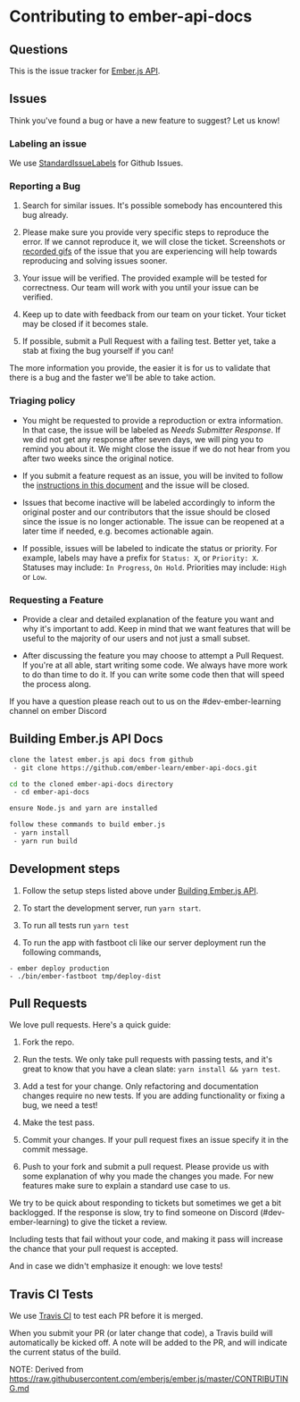 # Contributing to ember-api-docs

## Questions

This is the issue tracker for [Ember.js API](https://api.emberjs.com/).

## Issues

Think you've found a bug or have a new feature to suggest? Let us know!

### Labeling an issue

We use [StandardIssueLabels](https://github.com/wagenet/StandardIssueLabels) for Github Issues.

### Reporting a Bug

1. Search for similar issues. It's possible somebody has encountered
this bug already.

2. Please make sure you provide very specific steps to reproduce the error.
If we cannot reproduce it, we will close the ticket. Screenshots or [recorded gifs](https://www.cockos.com/licecap/) of
the issue that you are experiencing will help towards reproducing and solving issues sooner.

4. Your issue will be verified. The provided example will be tested for
correctness. Our team will work with you until your issue can
be verified.

5. Keep up to date with feedback from our team on your ticket. Your
ticket may be closed if it becomes stale.

6. If possible, submit a Pull Request with a failing test. Better yet, take
a stab at fixing the bug yourself if you can!

The more information you provide, the easier it is for us to validate that
there is a bug and the faster we'll be able to take action.

### Triaging policy

* You might be requested to provide a reproduction or extra information. In that
case, the issue will be labeled as _Needs Submitter Response_. If we did not
get any response after seven days, we will ping you to remind you about it. We
might close the issue if we do not hear from you after two weeks since the
original notice.

* If you submit a feature request as an issue, you will be invited to follow the
[instructions in this document](#requesting-a-feature) and the issue will be closed.

* Issues that become inactive will be labeled accordingly
  to inform the original poster and our contributors that the issue
  should be closed since the issue is no longer actionable. The issue
  can be reopened at a later time if needed, e.g. becomes actionable again.

* If possible, issues will be labeled to indicate the status or priority.
  For example, labels may have a prefix for `Status: X`, or `Priority: X`.
  Statuses may include: `In Progress`, `On Hold`. Priorities may include:
  `High` or `Low`.

### Requesting a Feature

* Provide a clear and detailed explanation of the feature you want and why
it's important to add. Keep in mind that we want features that will be useful
to the majority of our users and not just a small subset.

* After discussing the feature you may choose to attempt a Pull Request. If
you're at all able, start writing some code. We always have more work to do
than time to do it. If you can write some code then that will speed the process
along.

If you have a question please reach out to us on the #dev-ember-learning channel on ember Discord

## Building Ember.js API Docs

```sh
clone the latest ember.js api docs from github
 - git clone https://github.com/ember-learn/ember-api-docs.git

cd to the cloned ember-api-docs directory
 - cd ember-api-docs

ensure Node.js and yarn are installed

follow these commands to build ember.js
 - yarn install
 - yarn run build
```

## Development steps

1. Follow the setup steps listed above under [Building Ember.js API](#building-emberjs-api-docs).

2. To start the development server, run `yarn start`.

3. To run all tests run `yarn test`

4. To run the app with fastboot cli like our server deployment run the following commands,
```
- ember deploy production
- ./bin/ember-fastboot tmp/deploy-dist
```


## Pull Requests

We love pull requests. Here's a quick guide:

1. Fork the repo.

2. Run the tests. We only take pull requests with passing tests, and it's great
to know that you have a clean slate: `yarn install && yarn test`.

3. Add a test for your change. Only refactoring and documentation changes
require no new tests. If you are adding functionality or fixing a bug, we need
a test!

4. Make the test pass.

5. Commit your changes. If your pull request fixes an issue specify it in the commit message.

6. Push to your fork and submit a pull request. Please provide us with some
explanation of why you made the changes you made. For new features make sure to
explain a standard use case to us.

We try to be quick about responding to tickets but sometimes we get a bit
backlogged. If the response is slow, try to find someone on Discord (#dev-ember-learning) to
give the ticket a review.

Including tests that fail without your code, and making it pass will increase the chance
that your pull request is accepted.

And in case we didn't emphasize it enough: we love tests!


## Travis CI Tests

We use [Travis CI](https://travis-ci.org/ember-learn/ember-api-docs/pull_requests) to test each PR before it is merged.

When you submit your PR (or later change that code), a Travis build will automatically be kicked off.  A note will be added to the PR, and will indicate the current status of the build.


NOTE: Derived from https://raw.githubusercontent.com/emberjs/ember.js/master/CONTRIBUTING.md
